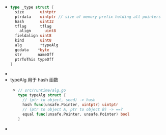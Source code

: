 - ```go
  type _type struct {
  	size       uintptr
  	ptrdata    uintptr // size of memory prefix holding all pointers
  	hash       uint32
  	tflag      tflag
      align      uint8
  	fieldalign uint8
  	kind       uint8
  	alg        *typeAlg
  	gcdata    *byte
  	str       nameOff
  	ptrToThis typeOff
  }
  ```
-
- typeAlg 用于 hash 函数
	- ```go
	  // src/runtime/alg.go
	  type typeAlg struct {
	  	// (ptr to object, seed) -> hash
	  	hash func(unsafe.Pointer, uintptr) uintptr
	  	// (ptr to object A, ptr to object B) -> ==?
	  	equal func(unsafe.Pointer, unsafe.Pointer) bool
	  }
	  ```
-
